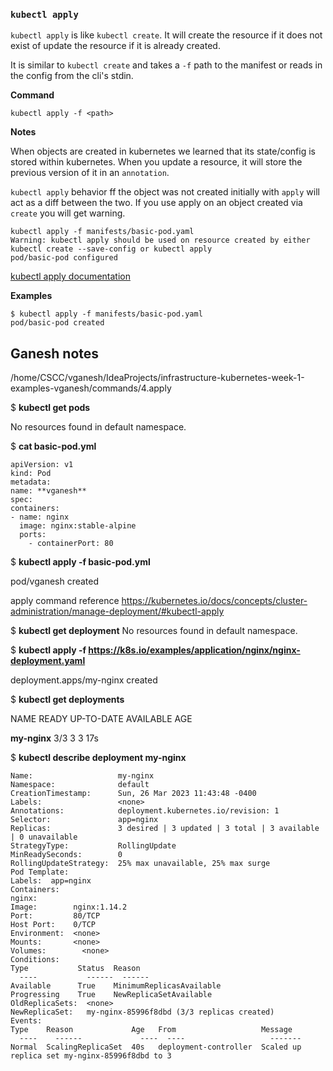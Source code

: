 
### `kubectl apply`

`kubectl apply` is like `kubectl create`. It will create the resource if it does not exist of update the resource if it is already created.

It is similar to `kubectl create` and takes a `-f` path to the manifest or reads in the config from the cli's stdin.

**Command**
```
kubectl apply -f <path>
```

**Notes**

When objects are created in kubernetes we learned that its state/config is stored within kubernetes. When you update a resource, it will store the previous version of it in an `annotation`.

`kubectl apply` behavior ff the object was not created initially with `apply` will act as a diff between the two. If you use apply on an object created via `create` you will get warning.

```
kubectl apply -f manifests/basic-pod.yaml 
Warning: kubectl apply should be used on resource created by either kubectl create --save-config or kubectl apply
pod/basic-pod configured
```

[kubectl apply documentation](https://kubernetes.io/docs/concepts/cluster-administration/manage-deployment/#kubectl-apply)


**Examples**
```
$ kubectl apply -f manifests/basic-pod.yaml 
pod/basic-pod created
```

## Ganesh notes 

/home/CSCC/vganesh/IdeaProjects/infrastructure-kubernetes-week-1-examples-vganesh/commands/4.apply

$ **kubectl get pods**

No resources found in default namespace.

$ **cat basic-pod.yml**

```aidl
apiVersion: v1
kind: Pod
metadata:
name: **vganesh**
spec:
containers:
- name: nginx
  image: nginx:stable-alpine
  ports:
    - containerPort: 80

```
      

$ **kubectl apply -f basic-pod.yml**

pod/vganesh created

apply command reference https://kubernetes.io/docs/concepts/cluster-administration/manage-deployment/#kubectl-apply



$ **kubectl get deployment**
No resources found in default namespace.


$ **kubectl apply -f https://k8s.io/examples/application/nginx/nginx-deployment.yaml**

deployment.apps/my-nginx created

$ **kubectl get deployments**

NAME       READY   UP-TO-DATE   AVAILABLE   AGE

**my-nginx**   3/3     3            3           17s

$ **kubectl describe  deployment my-nginx**
```aidl
Name:                   my-nginx
Namespace:              default
CreationTimestamp:      Sun, 26 Mar 2023 11:43:48 -0400
Labels:                 <none>
Annotations:            deployment.kubernetes.io/revision: 1
Selector:               app=nginx
Replicas:               3 desired | 3 updated | 3 total | 3 available | 0 unavailable
StrategyType:           RollingUpdate
MinReadySeconds:        0
RollingUpdateStrategy:  25% max unavailable, 25% max surge
Pod Template:
Labels:  app=nginx
Containers:
nginx:
Image:        nginx:1.14.2
Port:         80/TCP
Host Port:    0/TCP
Environment:  <none>
Mounts:       <none>
Volumes:        <none>
Conditions:
Type           Status  Reason
  ----           ------  ------
Available      True    MinimumReplicasAvailable
Progressing    True    NewReplicaSetAvailable
OldReplicaSets:  <none>
NewReplicaSet:   my-nginx-85996f8dbd (3/3 replicas created)
Events:
Type    Reason             Age   From                   Message
  ----    ------             ----  ----                   -------
Normal  ScalingReplicaSet  40s   deployment-controller  Scaled up replica set my-nginx-85996f8dbd to 3




```

